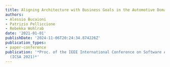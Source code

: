 ```yaml
---
title: Aligning Architecture with Business Goals in the Automotive Domain
authors:
- Alessio Bucaioni
- Patrizio Pelliccione
- Rebekka Wohlrab
date: '2021-01-01'
publishDate: '2024-11-06T20:24:34.874226Z'
publication_types:
- paper-conference
publication: '*Proc. of the IEEE International Conference on Software Architecture
  (ICSA 2021)*'
---
```

